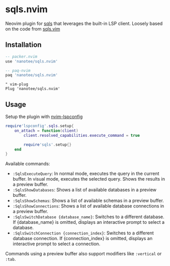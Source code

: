 # sqls.nvim

Neovim plugin for [sqls](https://github.com/lighttiger2505/sqls) that leverages the built-in LSP client. Loosely based on the code from [sqls.vim](https://github.com/lighttiger2505/sqls.vim)

## Installation

```lua
-- packer.nvim
use 'nanotee/sqls.nvim'

-- paq-nvim
paq 'nanotee/sqls.nvim'
```

```vim
" vim-plug
Plug 'nanotee/sqls.nvim'
```

## Usage

Setup the plugin with [nvim-lspconfig](https://github.com/neovim/nvim-lspconfig)

```lua
require'lspconfig'.sqls.setup{
    on_attach = function(client)
        client.resolved_capabilities.execute_command = true

        require'sqls'.setup{}
    end
}
```

Available commands:

- `:SqlsExecuteQuery`: In normal mode, executes the query in the current buffer. In visual mode, executes the selected query. Shows the results in a preview buffer.
- `:SqlsShowDatabases`: Shows a list of available databases in a preview buffer.
- `:SqlsShowSchemas`: Shows a list of available schemas in a preview buffer.
- `:SqlsShowConnections`: Shows a list of available database connections in a preview buffer.
- `:SqlsSwitchDatabase {database_name}`: Switches to a different database. If {database_name} is omitted, displays an interactive prompt to select a database.
- `:SqlsSwitchConnection {connection_index}`: Switches to a different database connection. If {connection_index} is omitted, displays an interactive prompt to select a connection.

Commands using a preview buffer also support modifiers like `:vertical` or `:tab`.
